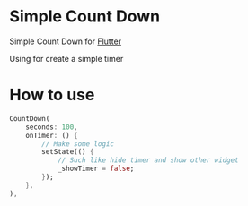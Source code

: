 # Simple Count Down

Simple Count Down for [Flutter](http://flutter.io/)

Using for create a simple timer

# How to use

```dart
CountDown(
    seconds: 100,
    onTimer: () {
        // Make some logic
        setState(() {
            // Such like hide timer and show other widget
            _showTimer = false;
        });
    },
),
```
